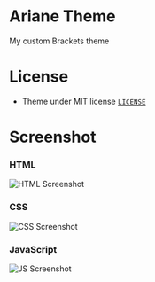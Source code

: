 # Ariane Theme
My custom Brackets theme

# License

* Theme under MIT license [`LICENSE`](LICENSE)

# Screenshot

### HTML

![HTML Screenshot](https://github.com/erknrio/ariane-theme/blob/master/screenshots/HTML.png)

### CSS

![CSS Screenshot](https://github.com/erknrio/ariane-theme/blob/master/screenshots/CSS.png)

### JavaScript

![JS Screenshot](https://github.com/erknrio/ariane-theme/blob/master/screenshots/JS.png)
